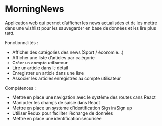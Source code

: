 # MorningNews
Application web qui permet d’afficher les news actualisées et de les mettre dans une wishlist pour les sauvegarder en base de données et les lire plus tard.


Fonctionnalités :

- Afficher des catégories des news (Sport /  économie…)
- Afficher une liste d’articles par catégorie
- Créer un compte utilisateur
- Lire un article dans le détail
- Enregistrer un article dans une liste
- Associer les articles enregistrés au compte utilisateur

Compétences : 

- Mettre en place une navigation avec le système des routes dans React
- Manipuler les champs de saisie dans React
- Mettre en place un système d’identification Sign in/Sign up
- Utiliser Redux pour faciliter l’échange de données
- Mettre en place une identification sécurisée
